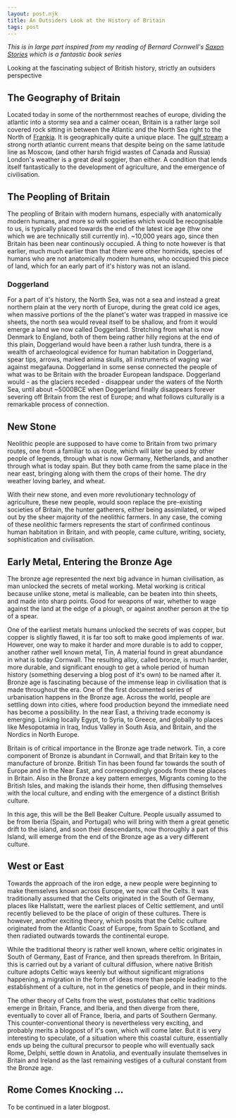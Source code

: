 ```yaml
---
layout: post.njk
title: An Outsiders Look at the History of Britain
tags: post
---
```


_This is in large part inspired from my reading of Bernard Cornwell's [Saxon Stories](https://www.bernardcornwell.net/series/the-last-kingdom-series/) which is a fantastic book series_

Looking at the fascinating subject of British history, strictly an outsiders perspective

## The Geography of Britain

Located today in some of the northernmost reaches of europe, dividing the atlantic into a stormy sea and a calmer ocean, Britain is a rather large soil covered rock sitting in between the Atlantic and the North Sea right to the North of [Frankia](https://en.wikipedia.org/wiki/Francia). It is geographically quite a unique place. The [gulf stream](https://en.wikipedia.org/wiki/Gulf_Stream) a strong north atlantic current means that despite being on the same latitude line as Moscow, (and other harsh frigid wastes of Canada and Russia) London's weather is a great deal soggier, than either. A condition that lends itself fantastically to the development of agriculture, and the emergence of civilisation.

## The Peopling of Britain

The peopling of Britain with modern humans, especially with anatomically modern humans, and more so with societies which would be recognisable to us, is typically placed towards the end of the latest ice age (thw one which we are technically still currently in). ~10,000 years ago, since then Britain has been near continously occupied. A thing to note however is that earlier, much much earlier than that there were other hominids, species of humans who are not anatomically modern humans, who occupied this piece of land, which for an early part of it's history was not an island.

### Doggerland

For a part of it's history, the North Sea, was not a sea and instead a great northern plain at the very north of Europe, during the great cold ice ages, when massive portions of the the planet's water was trapped in massive ice sheets, the north sea would reveal itself to be shallow, and from it would emerge a land we now called Doggerland. Stretching from what is now Denmark to England, both of them being rather hilly regions at the end of this plain, Doggerland would have been a rather lush tundra, there is a wealth of archaeological evidence for human habitation in Doggerland, spear tips, arrows, marked anima skulls, all instruments of waging war against megafauna. Doggerland in some sense connected the people of what was to be Britain with the broader European landspace. Doggerland would - as the glaciers receded - disappear under the waters of the North Sea, until about ~5000BCE when Doggerland finally disappears forever severing off Britain from the rest of Europe; and what follows culturally is a remarkable process of connection.

## New Stone

Neolithic people are supposed to have come to Britain from two primary routes, one from a familiar to us route, which will later be used by other people of legends, through what is now Germany, Netherlands, and another through what is today spain. But they both came from the same place in the near east, bringing along with them the crops of their home. The dry weather loving barley, and wheat.

With their new stone, and even more revolutionary technology of agriculture, these new people, would soon replace the pre-existing societies of Britain, the hunter gatherers, either being assimilated, or wiped out by the sheer majority of the neolithic farmers. In any case, the coming of these neolithic farmers represents the start of confirmed continous human habitation in Britain, and with people, came culture, writing, society, sophistication and civilisation.

## Early Metal, Entering the Bronze Age

The bronze age represented the next big advance in human civilisation, as man unlocked the secrets of metal working. Metal working is critical because unlike stone, metal is malleable, can be beaten into thin sheets, and made into sharp points. Good for weapons of war, whether to wage against the land at the edge of a plough, or against another person at the tip of a spear.

One of the earliest metals humans unlocked the secrets of was copper, but copper is slightly flawed, it is far too soft to make good implements of war. However, one way to make it harder and more durable is to add to copper, another rather well known metal, Tin, A material found in great abundance in what is today Cornwall. The resulting alloy, called bronze, is much harder, more durable, and significant enough to get a whole period of human history (something deserving a blog post of it's own) to be named after it. Bronze age is fascinating because of the immense leap in civilisation that is made throughout the era. One of the first documented series of urbanisation happens in the Bronze age. Across the world, people are settling down into cities, where food production beyond the immediate need has become a possibility. In the near East, a thriving trade economy is emerging. Linking locally Egypt, to Syria, to Greece, and globally to places like Mesopotamia in Iraq, Indus Valley in South Asia, and Britain, and the Nordics in North Europe.

Britain is of critical importance in the Bronze age trade network. Tin, a core component of Bronze is abundant in Cornwall, and that Britain key to the manufacture of bronze. British Tin has been found far towards the south of Europe and in the Near East, and correspondingly goods from these places in Britain. Also in the Bronze a key pattern emerges, Migrants coming to the British Isles, and making the islands their home, then diffusing themselves with the local culture, and ending with the emergence of a distinct British culture.

In this age, this will be the Bell Beaker Culture. People usually assumed to be from Iberia (Spain, and Portugal) who will bring with them a great genetic drift to the island, and soon their descendants, now thoroughly a part of this Island, will emerge from the end of the Bronze age as a very different culture.

## West or East

Towards the approach of the iron edge, a new people were beginning to make themselves known across Europe, we now call the Celts. It was traditionally assumed that the Celts originated in the South of Germany, places like Hallstatt, were the earliest places of Celtic settlement, and until recently believed to be the place of origin of these cultures. There is however, another exciting theory, which posits that the Celtic culture originated from the Atlantic Coast of Europe, from Spain to Scotland, and then radiated outwards towards the continental europe.

While the traditional theory is rather well known, where celtic originates in South of Germany, East of France, and then spreads therefrom. In Britain, this is carried out by a variant of cultural diffusion, where native British culture adopts Celtic ways keenly but without significant migrations happening, a migration in the form of ideas more than people leading to the establishment of a culture, not in the genetics of people, and in their minds.

The other theory of Celts from the west, postulates that celtic traditions emerge in Britain, France, and Iberia, and then diverge from there, eventually to cover all of France, Iberia, and parts of Southern Germany. This counter-conventional theory is nevertheless very exciting, and probably merits a blogpost of it's own, which will come later. But it is very interesting to speculate, of a situation where this coastal culture, essentially ends up being the cultural precursor to people who will eventually sack Rome, Delphi, settle down in Anatolia, and eventually insulate themselves in Britain and Ireland as the last remaining vestiges of a cultural constant from the Bronze age.

## Rome Comes Knocking ...

To be continued in a later blogpost.
